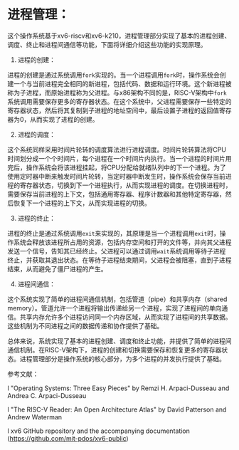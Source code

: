 # 进程管理：

这个操作系统基于xv6-riscv和xv6-k210，进程管理部分实现了基本的进程创建、调度、终止和进程间通信等功能，下面将详细介绍这些功能的实现原理。

1. 进程的创建：

进程的创建是通过系统调用`fork`实现的。当一个进程调用`fork`时，操作系统会创建一个与当前进程完全相同的新进程，包括代码、数据和运行环境。这个新进程被称为子进程，而原始进程称为父进程。与x86架构不同的是，RISC-V架构中`fork`系统调用需要保存更多的寄存器状态。在这个系统中，父进程需要保存一些特定的寄存器状态，然后将其复制到子进程的地址空间中，最后设置子进程的返回值寄存器为0，从而实现了进程的创建。

2. 进程的调度：

这个系统同样采用时间片轮转的调度算法进行进程调度。时间片轮转算法将CPU时间划分成一个个时间片，每个进程在一个时间片内执行。当一个进程的时间片用完后，操作系统会将该进程挂起，将CPU分配给就绪队列中的下一个进程。为了使用定时器中断来触发时间片轮转，当定时器中断发生时，操作系统会保存当前进程的寄存器状态，切换到下一个进程执行，从而实现进程的调度。在切换进程时，需要保存当前进程的上下文，包括通用寄存器、程序计数器和其他特定寄存器，然后恢复下一个进程的上下文，从而实现进程的切换。

3. 进程的终止：

进程的终止是通过系统调用`exit`来实现的，其原理是当一个进程调用`exit`时，操作系统会释放该进程所占用的资源，包括内存空间和打开的文件等，并向其父进程发送一个信号，告知其已经终止。父进程可以通过调用`wait`系统调用等待子进程终止，并获取其退出状态。在等待子进程结束期间，父进程会被阻塞，直到子进程结束，从而避免了僵尸进程的产生。

4. 进程间通信：

这个系统实现了简单的进程间通信机制，包括管道（pipe）和共享内存（shared memory）。管道允许一个进程将输出传递给另一个进程，实现了进程间的单向通信。共享内存允许多个进程访问同一个内存区域，从而实现了进程间的共享数据。这些机制为不同进程之间的数据传递和协作提供了基础。

总体来说，系统实现了基本的进程创建、调度和终止功能，并提供了简单的进程间通信机制。在RISC-V架构下，进程的创建和切换需要保存和恢复更多的寄存器状态。进程管理部分是操作系统的核心部分，为多个进程的并发执行提供了基础。

 

 

参考文献：

l "Operating Systems: Three Easy Pieces" by Remzi H. Arpaci-Dusseau and Andrea C. Arpaci-Dusseau

l "The RISC-V Reader: An Open Architecture Atlas" by David Patterson and Andrew Waterman

l xv6 GitHub repository and the accompanying documentation (https://github.com/mit-pdos/xv6-public)

 

 